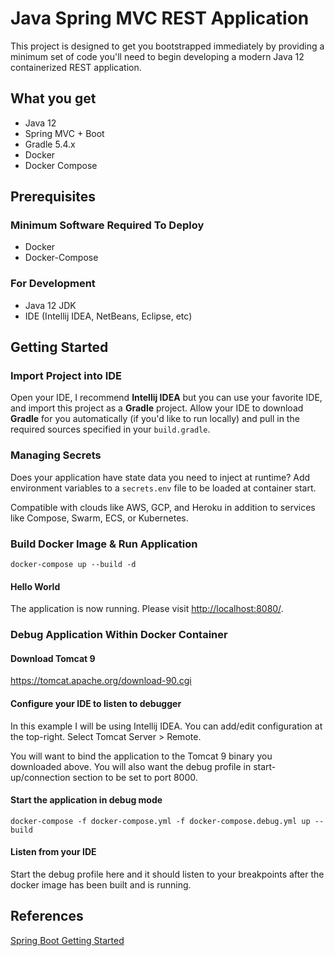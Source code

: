 # Java Spring MVC REST Application

This project is designed to get you bootstrapped immediately by providing a minimum set of code you'll need to begin developing a modern Java 12 containerized REST application.

## What you get

* Java 12
* Spring MVC + Boot
* Gradle 5.4.x
* Docker
* Docker Compose

## Prerequisites

### Minimum Software Required To Deploy

* Docker
* Docker-Compose

### For Development

* Java 12 JDK
* IDE (Intellij IDEA, NetBeans, Eclipse, etc)

## Getting Started

### Import Project into IDE

Open your IDE, I recommend **Intellij IDEA** but you can use your favorite IDE, and import this project as a **Gradle** project. Allow your IDE to download **Gradle** for you automatically (if you'd like to run locally) and pull in the required sources specified in your `build.gradle`.

### Managing Secrets

Does your application have state data you need to inject at runtime? Add environment variables to a `secrets.env` file to be loaded at container start.

Compatible with clouds like AWS, GCP, and Heroku in addition to services like Compose, Swarm, ECS, or Kubernetes.

### Build Docker Image & Run Application

    docker-compose up --build -d

#### Hello World

The application is now running. Please visit [http://localhost:8080/](http://localhost:8080/).

### Debug Application Within Docker Container

#### Download Tomcat 9

https://tomcat.apache.org/download-90.cgi

#### Configure your IDE to listen to debugger

In this example I will be using Intellij IDEA. You can add/edit configuration at the top-right. Select Tomcat Server > Remote.

You will want to bind the application to the Tomcat 9 binary you downloaded above. You will also want the debug profile
in start-up/connection section to be set to port 8000.

#### Start the application in debug mode

    docker-compose -f docker-compose.yml -f docker-compose.debug.yml up --build

#### Listen from your IDE

Start the debug profile here and it should listen to your breakpoints after the docker image has been built and is running.

## References

[Spring Boot Getting Started](https://spring.io/guides/gs/spring-boot/)
